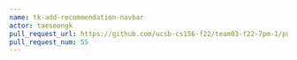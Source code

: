 ```yaml
---
name: tk-add-recommendation-navbar
actor: taeseongk
pull_request_url: https://github.com/ucsb-cs156-f22/team03-f22-7pm-1/pull/55
pull_request_num: 55
---
```

